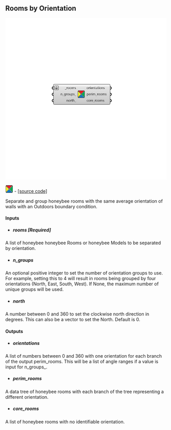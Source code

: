 ## Rooms by Orientation

![](../../images/components/Rooms_by_Orientation.png)

![](../../images/icons/Rooms_by_Orientation.png) - [[source code]](https://github.com/ladybug-tools/honeybee-grasshopper-core/blob/master/ladybug_grasshopper/src//HB%20Rooms%20by%20Orientation.py)


Separate and group honeybee rooms with the same average orientation of walls with an Outdoors boundary condition. 



#### Inputs
* ##### rooms [Required]
A list of honeybee honeybee Rooms or honeybee Models to be separated by orientation. 
* ##### n_groups 
An optional positive integer to set the number of orientation groups to use. For example, setting this to 4 will result in rooms being grouped by four orientations (North, East, South, West). If None, the maximum number of unique groups will be used. 
* ##### north 
A number between 0 and 360 to set the clockwise north direction in degrees. This can also be a vector to set the North. Default is 0. 

#### Outputs
* ##### orientations
A list of numbers between 0 and 360 with one orientation for each branch of the output perim_rooms. This will be a list of angle ranges if a value is input for n_groups_. 
* ##### perim_rooms
A data tree of honeybee rooms with each branch of the tree representing a different orientation. 
* ##### core_rooms
A list of honeybee rooms with no identifiable orientation. 